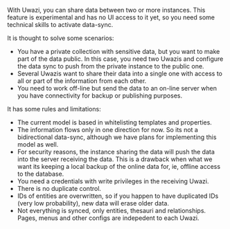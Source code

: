 With Uwazi, you can share data between two or more instances. This feature is experimental and has no UI access to it yet, so you need some technical skills to activate data-sync.

It is thought to solve some scenarios:
- You have a private collection with sensitive data, but you want to make part of the data public. In this case, you need two Uwazis and configure the data sync to push from the private instance to the public one.
- Several Uwazis want to share their data into a single one with access to all or part of the information from each other.
- You need to work off-line but send the data to an on-line server when you have connectivity for backup or publishing purposes.

It has some rules and limitations:
- The current model is based in whitelisting templates and properties.
- The information flows only in one direction for now. So its not a bidirectional data-sync, although we have plans for implementing this model as well.
- For security reasons, the instance sharing the data will push the data into the server receiving the data. This is a drawback when what we want its keeping a local backup of the online data for, ie, offline access to the database.
- You need a credentials with write privileges in the receiving Uwazi.
- There is no duplicate control.
- IDs of entities are overwritten, so if you happen to have duplicated IDs (very low probability), new data will erase older data.
- Not everything is synced, only entities, thesauri and relationships. Pages, menus and other configs are indepedent to each Uwazi.